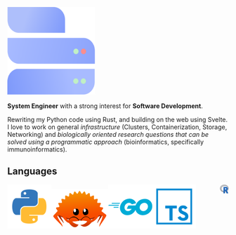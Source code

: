 <a href="https://blastorios.io/"><img src="https://raw.githubusercontent.com/Blastorios/Blastorios/master/images/B-logo.svg" alt="Blastorios" width="200" height="200"/></a>
<p><strong>System Engineer</strong> with a strong interest for <strong>Software Development</strong>.</p>Rewriting my Python code using Rust, and building on the web using Svelte. I love to work on general <em>infrastructure</em> (Clusters, Containerization, Storage, Networking) and <em>biologically oriented research questions that can be solved using a programmatic approach</em> (bioinformatics, specifically immunoinformatics).
<br />

## Languages
<a href="https://www.python.org/"><img src="https://raw.githubusercontent.com/Blastorios/Blastorios/master/images/python-logo.png" alt="Python" width="100" height="100"></a><a href="https://www.rust-lang.org/"><img src="https://raw.githubusercontent.com/Blastorios/Blastorios/master/images/rust_render.png" alt="Rust" width="130" height="90"></a><a href="https://go.dev/"><img src="https://raw.githubusercontent.com/Blastorios/Blastorios/master/images/go_render.png" alt="Go" width="100" height="100"></a><a href="https://www.typescriptlang.org/"><img src="https://raw.githubusercontent.com/Blastorios/Blastorios/master/images/typescript-def.png" alt="Typescript" width="100" height="100"></a><a href="https://www.r-project.org/"><img src="https://raw.githubusercontent.com/Blastorios/Blastorios/master/images/Rlogo.png" alt="Typescript" width="20" height="20" align="right"> <!-- Yes, this is an intentional align right :) --> </a>
